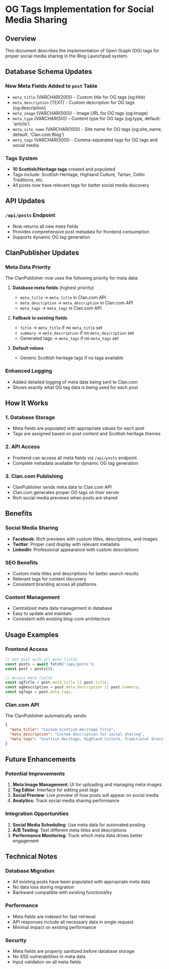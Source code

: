 # OG Tags Implementation for Social Media Sharing

## Overview
This document describes the implementation of Open Graph (OG) tags for proper social media sharing in the Blog Launchpad system.

## Database Schema Updates

### New Meta Fields Added to `post` Table
- `meta_title` (VARCHAR(200)) - Custom title for OG tags (og:title)
- `meta_description` (TEXT) - Custom description for OG tags (og:description)
- `meta_image` (VARCHAR(500)) - Image URL for OG tags (og:image)
- `meta_type` (VARCHAR(50)) - Content type for OG tags (og:type, default: 'article')
- `meta_site_name` (VARCHAR(100)) - Site name for OG tags (og:site_name, default: 'Clan.com Blog')
- `meta_tags` (VARCHAR(500)) - Comma-separated tags for OG tags and social media

### Tags System
- **10 Scottish/Heritage tags** created and populated
- Tags include: Scottish Heritage, Highland Culture, Tartan, Celtic Traditions, etc.
- All posts now have relevant tags for better social media discovery

## API Updates

### `/api/posts` Endpoint
- Now returns all new meta fields
- Provides comprehensive post metadata for frontend consumption
- Supports dynamic OG tag generation

## ClanPublisher Updates

### Meta Data Priority
The ClanPublisher now uses the following priority for meta data:

1. **Database meta fields** (highest priority)
   - `meta_title` → `meta_title` in Clan.com API
   - `meta_description` → `meta_description` in Clan.com API
   - `meta_tags` → `meta_tags` in Clan.com API

2. **Fallback to existing fields**
   - `title` → `meta_title` if no `meta_title` set
   - `summary` → `meta_description` if no `meta_description` set
   - Generated tags → `meta_tags` if no `meta_tags` set

3. **Default values**
   - Generic Scottish heritage tags if no tags available

### Enhanced Logging
- Added detailed logging of meta data being sent to Clan.com
- Shows exactly what OG tag data is being used for each post

## How It Works

### 1. Database Storage
- Meta fields are populated with appropriate values for each post
- Tags are assigned based on post content and Scottish heritage themes

### 2. API Access
- Frontend can access all meta fields via `/api/posts` endpoint
- Complete metadata available for dynamic OG tag generation

### 3. Clan.com Publishing
- ClanPublisher sends meta data to Clan.com API
- Clan.com generates proper OG tags on their server
- Rich social media previews when posts are shared

## Benefits

### Social Media Sharing
- **Facebook**: Rich previews with custom titles, descriptions, and images
- **Twitter**: Proper card display with relevant metadata
- **LinkedIn**: Professional appearance with custom descriptions

### SEO Benefits
- Custom meta titles and descriptions for better search results
- Relevant tags for content discovery
- Consistent branding across all platforms

### Content Management
- Centralized meta data management in database
- Easy to update and maintain
- Consistent with existing blog-core architecture

## Usage Examples

### Frontend Access
```javascript
// Get post with all meta fields
const posts = await fetch('/api/posts');
const post = posts[0];

// Access meta fields
const ogTitle = post.meta_title || post.title;
const ogDescription = post.meta_description || post.summary;
const ogTags = post.meta_tags;
```

### Clan.com API
The ClanPublisher automatically sends:
```json
{
  "meta_title": "Custom Scottish Heritage Title",
  "meta_description": "Custom description for social sharing",
  "meta_tags": "Scottish Heritage, Highland Culture, Traditional Dress"
}
```

## Future Enhancements

### Potential Improvements
1. **Meta Image Management**: UI for uploading and managing meta images
2. **Tag Editor**: Interface for editing post tags
3. **Social Preview**: Live preview of how posts will appear on social media
4. **Analytics**: Track social media sharing performance

### Integration Opportunities
1. **Social Media Scheduling**: Use meta data for automated posting
2. **A/B Testing**: Test different meta titles and descriptions
3. **Performance Monitoring**: Track which meta data drives better engagement

## Technical Notes

### Database Migration
- All existing posts have been populated with appropriate meta data
- No data loss during migration
- Backward compatible with existing functionality

### Performance
- Meta fields are indexed for fast retrieval
- API responses include all necessary data in single request
- Minimal impact on existing performance

### Security
- Meta fields are properly sanitized before database storage
- No XSS vulnerabilities in meta data
- Input validation on all meta fields





